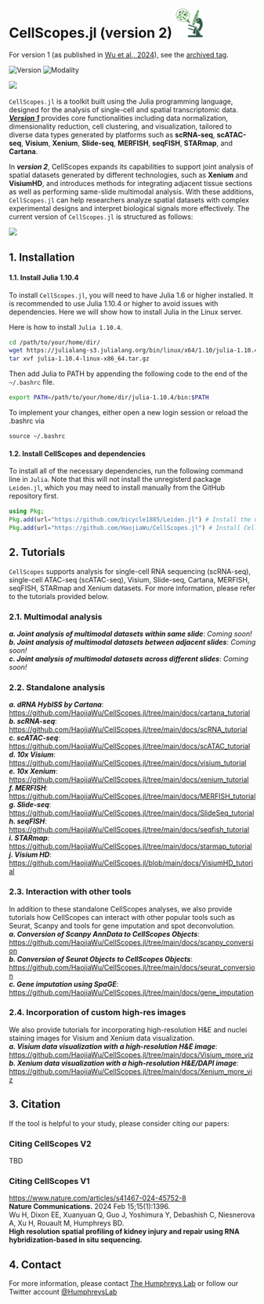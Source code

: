 # CellScopes.jl (version 2) <img src="https://github.com/HaojiaWu/CellScopes.jl/blob/main/data/logo.png" width="60" height="60"> <br>

 For version 1 (as published in [Wu et al., 2024](https://www.nature.com/articles/s41467-024-45752-8)), see the [archived tag](https://github.com/HaojiaWu/CellScopes.jl/tree/archived). <br>

![Version](https://img.shields.io/badge/version-2.0.0-blue)
![Modality](https://img.shields.io/badge/multimodal-supported-brightgreen) 

<img src="https://github.com/HaojiaWu/CellScopes.jl/blob/main/data/cs_demo.png"> <br>

```CellScopes.jl``` is a toolkit built using the Julia programming language, designed for the analysis of single-cell and spatial transcriptomic data. [***Version 1***](https://github.com/HaojiaWu/CellScopes.jl/tree/archived) provides core functionalities including data normalization, dimensionality reduction, cell clustering, and visualization, tailored to diverse data types generated by platforms such as **scRNA-seq**, **scATAC-seq**, **Visium**, **Xenium**, **Slide-seq**, **MERFISH**, **seqFISH**, **STARmap**, and **Cartana**.

In ***version 2***, CellScopes expands its capabilities to support joint analysis of spatial datasets generated by different technologies, such as **Xenium** and **VisiumHD**, and introduces methods for integrating adjacent tissue sections as well as performing same-slide multimodal analysis. With these additions, ```CellScopes.jl``` can help researchers analyze spatial datasets with complex experimental designs and interpret biological signals more effectively. The current version of ```CellScopes.jl``` is structured as follows:

<img src="https://github.com/HaojiaWu/CellScopes.jl/blob/main/data/CellScopes2.png" width="1000"> <br>


## 1. Installation
#### 1.1. Install Julia 1.10.4
To install ```CellScopes.jl```, you will need to have Julia 1.6 or higher installed. It is recommended to use Julia 1.10.4 or higher to avoid issues with dependencies. Here we will show how to install Julia in the Linux server.

Here is how to install ```Julia 1.10.4```.

```bash
cd /path/to/your/home/dir/
wget https://julialang-s3.julialang.org/bin/linux/x64/1.10/julia-1.10.4-linux-x86_64.tar.gz
tar xvf julia-1.10.4-linux-x86_64.tar.gz
```
Then add Julia to PATH by appending the following code to the end of the ```~/.bashrc``` file.

```bash
export PATH=/path/to/your/home/dir/julia-1.10.4/bin:$PATH
```

To implement your changes, either open a new login session or reload the .bashrc via

```
source ~/.bashrc
```

#### 1.2. Install CellScopes and dependencies
To install all of the necessary dependencies, run the following command line in ```Julia```. Note that this will not install the unregisterd package ```Leiden.jl```, which you may need to install manually from the GitHub repository first.

```julia
using Pkg;
Pkg.add(url="https://github.com/bicycle1885/Leiden.jl") # Install the unregistered dependency Leiden.jl
Pkg.add(url="https://github.com/HaojiaWu/CellScopes.jl") # Install CellScopes.jl
```

## 2. Tutorials
```CellScopes``` supports analysis for single-cell RNA sequencing (scRNA-seq), single-cell ATAC-seq (scATAC-seq), Visium, Slide-seq, Cartana, MERFISH, seqFISH, STARmap and Xenium datasets. For more information, please refer to the tutorials provided below.

### 2.1. Multimodal analysis
***a. Joint analysis of multimodal datasets within same slide***: *Coming soon!* <br>
***b. Joint analysis of multimodal datasets between adjacent slides***: *Coming soon!* <br>
***c. Joint analysis of multimodal datasets across different slides***: *Coming soon!*

### 2.2. Standalone analysis
***a. dRNA HybISS by Cartana***: https://github.com/HaojiaWu/CellScopes.jl/tree/main/docs/cartana_tutorial
<br>
***b. scRNA-seq***: https://github.com/HaojiaWu/CellScopes.jl/tree/main/docs/scRNA_tutorial
<br>
***c. scATAC-seq***: https://github.com/HaojiaWu/CellScopes.jl/tree/main/docs/scATAC_tutorial
<br>
***d. 10x Visium***: https://github.com/HaojiaWu/CellScopes.jl/tree/main/docs/visium_tutorial
<br>
***e. 10x Xenium***: https://github.com/HaojiaWu/CellScopes.jl/tree/main/docs/xenium_tutorial
<br>
***f. MERFISH***: https://github.com/HaojiaWu/CellScopes.jl/tree/main/docs/MERFISH_tutorial
<br>
***g. Slide-seq***: https://github.com/HaojiaWu/CellScopes.jl/tree/main/docs/SlideSeq_tutorial
<br>
***h. seqFISH***: https://github.com/HaojiaWu/CellScopes.jl/tree/main/docs/seqfish_tutorial
<br>
***i. STARmap***: https://github.com/HaojiaWu/CellScopes.jl/tree/main/docs/starmap_tutorial
<br>
***j. Visium HD***: https://github.com/HaojiaWu/CellScopes.jl/blob/main/docs/VisiumHD_tutorial
<br>

### 2.3. Interaction with other tools
In addition to these standalone CellScopes analyses, we also provide tutorials how CellScopes can interact with other popular tools such as Seurat, Scanpy and tools for gene imputation and spot deconvolution.
<br>
***a. Conversion of Scanpy AnnData to CellScopes Objects***: https://github.com/HaojiaWu/CellScopes.jl/tree/main/docs/scanpy_conversion
<br>
***b. Conversion of Seurat Objects to CellScopes Objects***: https://github.com/HaojiaWu/CellScopes.jl/tree/main/docs/seurat_conversion
<br>
***c. Gene imputation using SpaGE***: https://github.com/HaojiaWu/CellScopes.jl/tree/main/docs/gene_imputation
<br>

### 2.4. Incorporation of custom high-res images
We also provide tutorials for incorporating high-resolution H&E and nuclei staining images for Visium and Xenium data visualization.
<br>
***a. Visium data visualization with a high-resolution H&E image***: https://github.com/HaojiaWu/CellScopes.jl/tree/main/docs/Visium_more_viz
<br>
***b. Xenium data visualization with a high-resolution H&E/DAPI image***: https://github.com/HaojiaWu/CellScopes.jl/tree/main/docs/Xenium_more_viz
<br>

## 3. Citation
If the tool is helpful to your study, please consider citing our papers: <br />
### Citing CellScopes V2
TBD

### Citing CellScopes V1
https://www.nature.com/articles/s41467-024-45752-8 <br />
**Nature Communications.**  2024 Feb 15;15(1):1396.<br />
Wu H, Dixon EE, Xuanyuan Q, Guo J, Yoshimura Y, Debashish C, Niesnerova A, Xu H, Rouault M, Humphreys BD. <br />
**High resolution spatial profiling of kidney injury and repair using RNA hybridization-based in situ sequencing.** <br />

## 4. Contact
For more information, please contact <a href="https://humphreyslab.com/">The Humphreys Lab</a> or follow our Twitter account <a href="https://twitter.com/humphreyslab?lang=en">@HumphreysLab</a>
